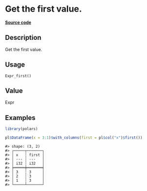 

# Get the first value.

[**Source code**](https://github.com/pola-rs/r-polars/tree/8dac37e8bf89bcd080a13d0ed20dd1dc2bee615f/R/after-wrappers.R#L20)

## Description

Get the first value.

## Usage

<pre><code class='language-R'>Expr_first()
</code></pre>

## Value

Expr

## Examples

``` r
library(polars)

pl$DataFrame(x = 3:1)$with_columns(first = pl$col("x")$first())
```

    #> shape: (3, 2)
    #> ┌─────┬───────┐
    #> │ x   ┆ first │
    #> │ --- ┆ ---   │
    #> │ i32 ┆ i32   │
    #> ╞═════╪═══════╡
    #> │ 3   ┆ 3     │
    #> │ 2   ┆ 3     │
    #> │ 1   ┆ 3     │
    #> └─────┴───────┘
